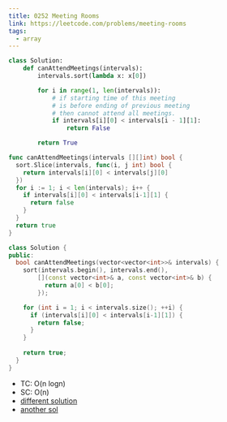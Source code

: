 ```yaml
---
title: 0252 Meeting Rooms
link: https://leetcode.com/problems/meeting-rooms
tags:
  - array
---
```


```python
class Solution:
    def canAttendMeetings(intervals):
        intervals.sort(lambda x: x[0])

        for i in range(1, len(intervals)):
            # if starting time of this meeting
            # is before ending of previous meeting
            # then cannot attend all meetings.
            if intervals[i][0] < intervals[i - 1][1]:
                return False

        return True
```

```go
func canAttendMeetings(intervals [][]int) bool {
  sort.Slice(intervals, func(i, j int) bool {
    return intervals[i][0] < intervals[j][0]
  })
  for i := 1; i < len(intervals); i++ {
    if intervals[i][0] < intervals[i-1][1] {
      return false
    }
  }
  return true
}
```

```c++
class Solution {
public:
  bool canAttendMeetings(vector<vector<int>>& intervals) {
    sort(intervals.begin(), intervals.end(),
        [](const vector<int>& a, const vector<int>& b) {
          return a[0] < b[0];
        });

    for (int i = 1; i < intervals.size(); ++i) {
      if (intervals[i][0] < intervals[i-1][1]) {
        return false;
      }
    }
   
    return true;
  }
}
```

- TC: O(n logn)
- SC: O(n)
- [different solution](https://prepfortech.io/leetcode-solutions/meeting-rooms)
- [another sol](https://leetcode.ca/2016-08-08-252-Meeting-Rooms/)
